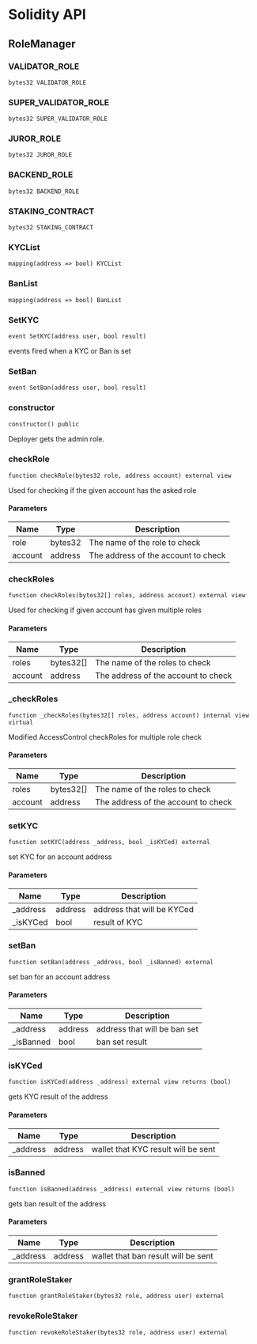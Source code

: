 # Solidity API

## RoleManager

### VALIDATOR_ROLE

```solidity
bytes32 VALIDATOR_ROLE
```

### SUPER_VALIDATOR_ROLE

```solidity
bytes32 SUPER_VALIDATOR_ROLE
```

### JUROR_ROLE

```solidity
bytes32 JUROR_ROLE
```

### BACKEND_ROLE

```solidity
bytes32 BACKEND_ROLE
```

### STAKING_CONTRACT

```solidity
bytes32 STAKING_CONTRACT
```

### KYCList

```solidity
mapping(address => bool) KYCList
```

### BanList

```solidity
mapping(address => bool) BanList
```

### SetKYC

```solidity
event SetKYC(address user, bool result)
```

events fired when a KYC or Ban is set

### SetBan

```solidity
event SetBan(address user, bool result)
```

### constructor

```solidity
constructor() public
```

Deployer gets the admin role.

### checkRole

```solidity
function checkRole(bytes32 role, address account) external view
```

Used for checking if the given account has the asked role

#### Parameters

| Name | Type | Description |
| ---- | ---- | ----------- |
| role | bytes32 | The name of the role to check |
| account | address | The address of the account to check |

### checkRoles

```solidity
function checkRoles(bytes32[] roles, address account) external view
```

Used for checking if given account has given multiple roles

#### Parameters

| Name | Type | Description |
| ---- | ---- | ----------- |
| roles | bytes32[] | The name of the roles to check |
| account | address | The address of the account to check |

### _checkRoles

```solidity
function _checkRoles(bytes32[] roles, address account) internal view virtual
```

Modified AccessControl checkRoles for multiple role check

#### Parameters

| Name | Type | Description |
| ---- | ---- | ----------- |
| roles | bytes32[] | The name of the roles to check |
| account | address | The address of the account to check |

### setKYC

```solidity
function setKYC(address _address, bool _isKYCed) external
```

set KYC for an account address

#### Parameters

| Name | Type | Description |
| ---- | ---- | ----------- |
| _address | address | address that will be KYCed |
| _isKYCed | bool | result of KYC |

### setBan

```solidity
function setBan(address _address, bool _isBanned) external
```

set ban for an account address

#### Parameters

| Name | Type | Description |
| ---- | ---- | ----------- |
| _address | address | address that will be ban set |
| _isBanned | bool | ban set result |

### isKYCed

```solidity
function isKYCed(address _address) external view returns (bool)
```

gets KYC result of the address

#### Parameters

| Name | Type | Description |
| ---- | ---- | ----------- |
| _address | address | wallet that KYC result will be sent |

### isBanned

```solidity
function isBanned(address _address) external view returns (bool)
```

gets ban result of the address

#### Parameters

| Name | Type | Description |
| ---- | ---- | ----------- |
| _address | address | wallet that ban result will be sent |

### grantRoleStaker

```solidity
function grantRoleStaker(bytes32 role, address user) external
```

### revokeRoleStaker

```solidity
function revokeRoleStaker(bytes32 role, address user) external
```


